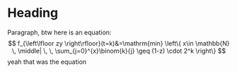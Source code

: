 # Heading

Paragraph, btw here is an equation:
$$
f_{\left\lfloor zy \right\rfloor}(t=k)&=\mathrm{min} \left\{ x\in \mathbb{N} \, \middle| \, \, \sum_{j=0}^{x}\binom{k}{j} \geq (1-z) \cdot  2^k \right\}
$$
yeah that was the equation
